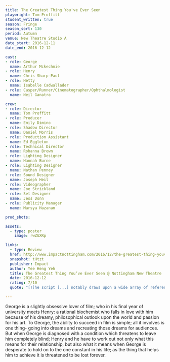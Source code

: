 ```yaml
---
title: The Greatest Thing You've Ever Seen 
playwright: Tom Proffitt
student_written: true
season: Fringe
season_sort: 130
period: Autumn
venue: New Theatre Studio A
date_start: 2016-12-11
date_end: 2016-12-12

cast:
- role: George
  name: Arthur Mckechnie
- role: Henry
  name: Chris Sharp-Paul
- role: Hetty
  name: Isabelle Cadwallader
- role: Casper/Runner/Cinematographer/Ophthalmologist
  name: Neil Ganatra

crew:
- role: Director
  name: Tom Proffitt
- role: Producer
  name: Emily Dimino
- role: Shadow Director
  name: Daniel Morris
- role: Production Assistant
  name: Ed Eggleton
- role: Technical Director
  name: Rohanna Brown
- role: Lighting Designer
  name: Hannah Burne
- role: Lighting Designer
  name: Nathan Penney
- role: Sound Designer
  name: Joseph Heil
- role: Videographer
  name: Joe Strickland
- role: Set Designer
  name: Jess Donn
- role: Publicity Manager
  name: Marsya Hazanan

prod_shots: 

assets:
  - type: poster
    image: rwZGXRp

links:
  - type: Review
  href: http://www.impactnottingham.com/2016/12/the-greatest-thing-youve-ever-seen-nottingham-new-theatre/
  snapshot: tHtzt
  publisher: Impact
  author: Yee Heng Yeh
  title: The Greatest Thing You’ve Ever Seen @ Nottingham New Theatre
  date: 2016-12-12
  rating: 7/10
  quote: "[T]he script [...] notably draws upon a wide array of references to the works of directors like Kubrick, Tarantino and Nolan."

---
```


George is a slightly obsessive lover of film; who in his final year of university meets Henry: a rational biochemist who falls in love with him because of his dreamy, philosophical outlook upon the world and passion for his art. To George, the ability to succeed in film is simple; all it involves is one thing- going into dreams and recreating those dreams for audiences. But when George is diagnosed with a condition which threatens to leave him completely blind; Henry and he have to work out not only what this means for their relationship, but also what it means when George is desperate to hold on to the one constant in his life; as the thing that helps him to achieve it is threatened to be lost forever.
